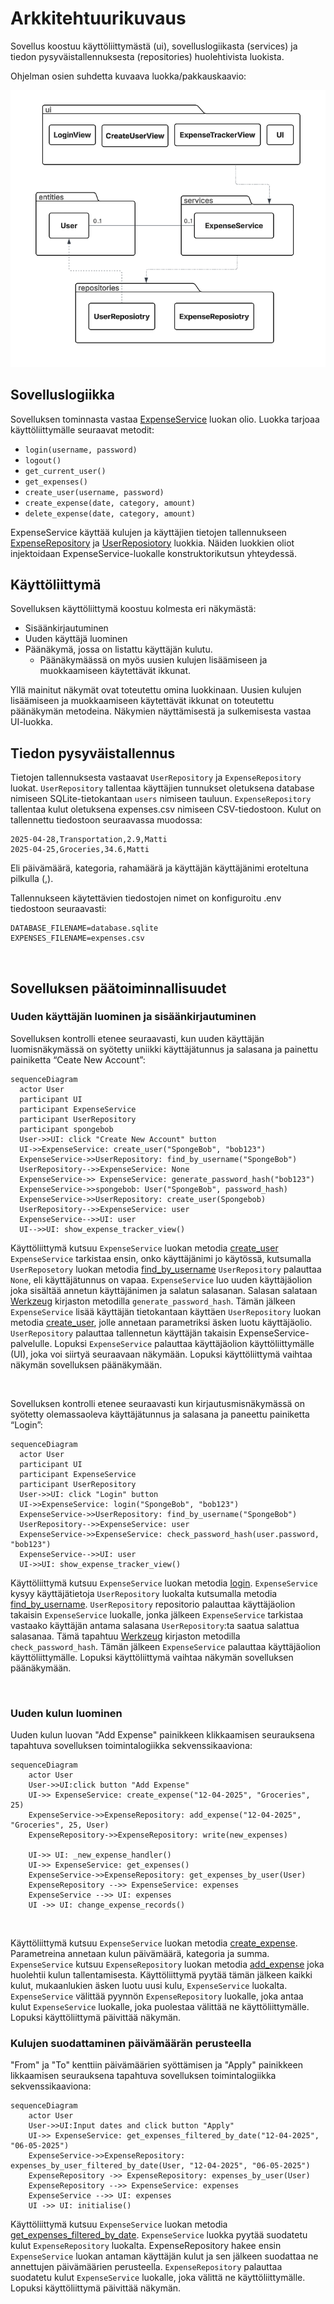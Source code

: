 # Arkkitehtuurikuvaus

Sovellus koostuu käyttöliittymästä (ui), sovelluslogiikasta (services) ja tiedon pysyväistallennuksesta (repositories) huolehtivista luokista.

Ohjelman osien suhdetta kuvaava luokka/pakkauskaavio:

![](./images/pakkauskaavio.png)

## Sovelluslogiikka

Sovelluksen tominnasta vastaa [ExpenseService](https://github.com/n1k1k/ot-harjoitustyo-2025/blob/main/src/services/expense_service.py) luokan olio. 
Luokka tarjoaa käyttöliittymälle seuraavat metodit:

- `login(username, password)`
- `logout()`
- `get_current_user()`
- `get_expenses()`
- `create_user(username, password)`
- `create_expense(date, category, amount)`
- `delete_expense(date, category, amount)`

ExpenseService käyttää kulujen ja käyttäjien tietojen tallennukseen [ExpenseRepository](https://github.com/n1k1k/ot-harjoitustyo-2025/blob/main/src/repositories/expense_repository.py) ja [UserReposiotory](https://github.com/n1k1k/ot-harjoitustyo-2025/blob/main/src/repositories/user_repository.py) luokkia. Näiden luokkien oliot injektoidaan ExpenseService-luokalle konstruktorikutsun yhteydessä.

## Käyttöliittymä

Sovelluksen käyttöliittymä koostuu kolmesta eri näkymästä:

- Sisäänkirjautuminen
- Uuden käyttäjä luominen
- Päänäkymä, jossa on listattu käyttäjän kulutu.
    - Päänäkymäässä on myös uusien kulujen lisäämiseen ja muokkaamiseen käytettävät ikkunat.

Yllä mainitut näkymät ovat toteutettu omina luokkinaan. Uusien kulujen lisäämiseen ja muokkaamiseen käytettävät ikkunat on toteutettu päänäkymän metodeina. Näkymien näyttämisestä ja sulkemisesta vastaa UI-luokka.

## Tiedon pysyväistallennus

Tietojen tallennuksesta vastaavat `UserRepository` ja `ExpenseRepository` luokat. `UserRepository` tallentaa käyttäjien tunnukset oletuksena database nimiseen SQLite-tietokantaan `users` nimiseen tauluun. `ExpenseRepository` tallentaa kulut oletuksena expenses.csv nimiseen CSV-tiedostoon. Kulut on tallennettu tiedostoon seuraavassa muodossa:

```
2025-04-28,Transportation,2.9,Matti
2025-04-25,Groceries,34.6,Matti
```
Eli päivämäärä, kategoria, rahamäärä ja käyttäjän käyttäjänimi eroteltuna pilkulla (,).

Tallennukseen käytettävien tiedostojen nimet on konfiguroitu .env tiedostoon seuraavasti:
```
DATABASE_FILENAME=database.sqlite
EXPENSES_FILENAME=expenses.csv
```

<br /> 

## Sovelluksen päätoiminnallisuudet

### Uuden käyttäjän luominen ja sisäänkirjautuminen

Sovelluksen kontrolli etenee seuraavasti, kun uuden käyttäjän luomisnäkymässä on syötetty uniikki käyttäjätunnus ja salasana ja painettu painiketta “Ceate New Account”:

```mermaid
sequenceDiagram
  actor User
  participant UI
  participant ExpenseService
  participant UserRepository
  participant spongebob
  User->>UI: click "Create New Account" button
  UI->>ExpenseService: create_user("SpongeBob", "bob123")
  ExpenseService->>UserRepository: find_by_username("SpongeBob")
  UserRepository-->>ExpenseService: None
  ExpenseService->> ExpenseService: generate_password_hash("bob123")
  ExpenseService->>spongebob: User("SpongeBob", password_hash)
  ExpenseService->>UserRepository: create_user(Spongebob)
  UserRepository-->>ExpenseService: user
  ExpenseService-->>UI: user
  UI-->>UI: show_expense_tracker_view()
```
Käyttöliittymä kutsuu `ExpenseService` luokan metodia [create_user](https://github.com/n1k1k/ot-harjoitustyo-2025/blob/d66631ca53ce37b94549ab3b1a4915934b62772e/src/repositories/user_repository.py#L20) `ExpenseService` tarkistaa ensin, onko käyttäjänimi jo käytössä, kutsumalla `UserReposetory` luokan metodia [find_by_username](https://github.com/n1k1k/ot-harjoitustyo-2025/blob/d66631ca53ce37b94549ab3b1a4915934b62772e/src/repositories/user_repository.py#L42) `UserRepository` palauttaa `None`, eli käyttäjätunnus on vapaa.  `ExpenseService` luo uuden käyttäjäolion joka sisältää annetun käyttäjänimen ja salatun salasanan. Salasan salataan [Werkzeug](https://pypi.org/project/Werkzeug/) kirjaston metodilla `generate_password_hash`. 
Tämän jälkeen `ExpenseService` lisää käyttäjän tietokantaan käyttäen `UserRepository` luokan metodia 
[create_user](https://github.com/n1k1k/ot-harjoitustyo-2025/blob/d66631ca53ce37b94549ab3b1a4915934b62772e/src/repositories/user_repository.py#L20), jolle annetaan parametriksi äsken luotu käyttäjäolio. `UserRepository` palauttaa tallennetun käyttäjän takaisin ExpenseService-palvelulle. Lopuksi  `ExpenseService` palauttaa käyttäjäolion käyttöliittymälle (UI), joka voi siirtyä seuraavaan näkymään. Lopuksi käyttöliittymä vaihtaa näkymän sovelluksen päänäkymään.

<br /> 

Sovelluksen kontrolli etenee seuraavasti kun kirjautusmisnäkymässä on syötetty olemassaoleva käyttäjätunnus ja salasana ja paneettu painiketta “Login”:

```mermaid
sequenceDiagram
  actor User
  participant UI
  participant ExpenseService
  participant UserRepository
  User->>UI: click "Login" button
  UI->>ExpenseService: login("SpongeBob", "bob123")
  ExpenseService->>UserRepository: find_by_username("SpongeBob")
  UserRepository-->>ExpenseService: user
  ExpenseService->>ExpenseService: check_password_hash(user.password, "bob123")
  ExpenseService-->>UI: user
  UI->>UI: show_expense_tracker_view()
  ```
Käyttöliittymä kutsuu  `ExpenseService` luokan metodia [login](https://github.com/n1k1k/ot-harjoitustyo-2025/blob/d66631ca53ce37b94549ab3b1a4915934b62772e/src/services/expense_service.py#L150). `ExpenseService` kysyy käyttäjätietoja  `UserRepository` luokalta kutsumalla metodia [find_by_username](https://github.com/n1k1k/ot-harjoitustyo-2025/blob/d66631ca53ce37b94549ab3b1a4915934b62772e/src/repositories/user_repository.py#L42). `UserRepository` repositorio palauttaa käyttäjäolion takaisin `ExpenseService` luokalle, jonka jälkeen `ExpenseService` tarkistaa vastaako käyttäjän antama salasana `UserRepository`:ta saatua salattua salasanaa. Tämä tapahtuu [Werkzeug](https://pypi.org/project/Werkzeug/) kirjaston metodilla `check_password_hash`. Tämän jälkeen `ExpenseService` palauttaa käyttäjäolion käyttöliittymälle. Lopuksi käyttöliittymä vaihtaa näkymän sovelluksen päänäkymään.

<br /> 

### Uuden kulun luominen

Uuden kulun luovan "Add Expense" painikkeen klikkaamisen seurauksena tapahtuva sovelluksen toimintalogiikka sekvenssikaaviona:

```mermaid
sequenceDiagram
    actor User
    User->>UI:click button "Add Expense"
    UI->> ExpenseService: create_expense("12-04-2025", "Groceries", 25)
    ExpenseService->>ExpenseRepository: add_expense("12-04-2025", "Groceries", 25, User)
    ExpenseRepository->>ExpenseRepository: write(new_expenses)

    UI->> UI: _new_expense_handler()
    UI->> ExpenseService: get_expenses()
    ExpenseService->>ExpenseRepository: get_expenses_by_user(User)
    ExpenseRepository -->> ExpenseService: expenses
    ExpenseService -->> UI: expenses
    UI ->> UI: change_expense_records()
```
<br /> 

Käyttöliittymä kutsuu `ExpenseService` luokan metodia [create_expense](https://github.com/n1k1k/ot-harjoitustyo-2025/blob/d66631ca53ce37b94549ab3b1a4915934b62772e/src/services/expense_service.py#L114). Parametreina annetaan kulun päivämäärä, kategoria ja summa. `ExpenseService` kutsuu `ExpenseRepository` luokan metodia  [add_expense]() joka huolehtii kulun tallentamisesta. Käyttöliittymä pyytää tämän jälkeen kaikki kulut, mukaanlukien äsken luotu uusi kulu, `ExpenseService` luokalta. `ExpenseService` välittää pyynnön `ExpenseRepository` luokalle, joka antaa kulut `ExpenseService` luokalle, joka puolestaa välittää ne käyttöliittymälle. Lopuksi käyttöliittymä päivittää näkymän.

### Kulujen suodattaminen päivämäärän perusteella

"From" ja "To" kenttiin päivämäärien syöttämisen ja "Apply" painikkeen likkaamisen seurauksena tapahtuva sovelluksen toimintalogiikka sekvenssikaaviona:

```mermaid
sequenceDiagram
    actor User
    User->>UI:Input dates and click button "Apply"
    UI->> ExpenseService: get_expenses_filtered_by_date("12-04-2025", "06-05-2025")
    ExpenseService->>ExpenseRepository: expenses_by_user_filtered_by_date(User, "12-04-2025", "06-05-2025")
    ExpenseRepository ->> ExpenseRepository: expenses_by_user(User)
    ExpenseRepository -->> ExpenseService: expenses
    ExpenseService -->> UI: expenses
    UI ->> UI: initialise()
```

Käyttöliittymä kutsuu `ExpenseService` luokan metodia [get_expenses_filtered_by_date](). `ExpenseService` luokka pyytää suodatetu kulut `ExpenseRepository` luokalta. ExpenseRepository hakee ensin `ExpenseService` luokan antaman käyttäjän kulut ja sen jälkeen suodattaa ne annettujen päivämäärien perusteella. `ExpenseRepository` palauttaa suodatetu kulut `ExpenseService` luokalle, joka välittä ne käyttöliittymälle. Lopuksi käyttöliittymä päivittää näkymän.



